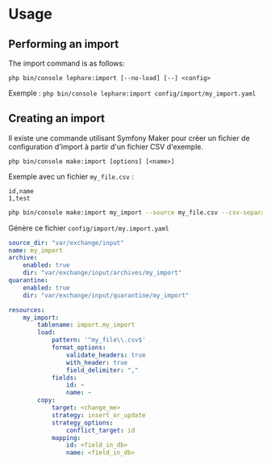 # Usage

## Performing an import

The import command is as follows:

```shell
php bin/console lephare:import [--no-load] [--] <config>
```

Exemple : `php bin/console lephare:import config/import/my_import.yaml`

## Creating an import

Il existe une commande utilisant Symfony Maker pour créer un fichier de configuration d'import à
partir d'un fichier CSV d'exemple.

`php bin/console make:import [options] [<name>]`

Exemple avec un fichier `my_file.csv` :

```csv
id,name
1,test
```

```bash
php bin/console make:import my_import --source my_file.csv --csv-separator ","
```

Génère ce fichier `config/import/my.import.yaml`

```yaml
source_dir: "var/exchange/input"
name: my_import
archive:
    enabled: true
    dir: "var/exchange/input/archives/my_import"
quarantine:
    enabled: true
    dir: "var/exchange/input/quarantine/my_import"

resources:
    my_import:
        tablename: import.my_import
        load:
            pattern: '^my_file\\.csv$'
            format_options:
                validate_headers: true
                with_header: true
                field_delimiter: ","
            fields:
                id: ~
                name: ~
        copy:
            target: <change_me>
            strategy: insert_or_update
            strategy_options:
                conflict_target: id
            mapping:
                id: <field_in_db>
                name: <field_in_db>
```